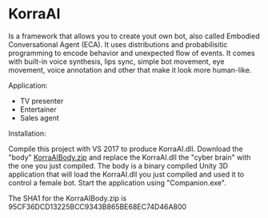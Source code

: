 # KorraAI

Is a framework that allows you to create yout own bot, also called Embodied Conversational Agent (ECA). It uses distributions and probabilisitic programming to encode behavior and unexpected flow of events. It comes with built-in voice synthesis, lips sync, simple bot movement, eye movement, voice annotation and other that make it look more human-like.

Application:
- TV presenter
- Entertainer
- Sales agent

Installation:

Compile this project with VS 2017 to produce KorraAI.dll. Download the "body" [KorraAIBody.zip](https://1drv.ms/u/s!AsoOXKPKfQ6FgcoIhAu3oda1hhlSBQ) and replace the KorraAI.dll the "cyber brain" with the one you just compiled. The body is a binary compiled Unity 3D application that will load the KorraAI.dll you just compiled and used it to control a female bot. Start the application using "Companion.exe". 

The SHA1 for the KorraAIBody.zip is 95CF36DCD13225BCC9343B865BE68EC74D46A800
